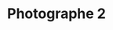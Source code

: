 ---
weight: 1
images:
- /images/photos/20230405 - Sortie Photo - Stéphane G. - 0010.jpg
- /images/photos/20230405 - Sortie Photo - Stéphane G. - 0011.jpg
title: Photographe 2
tags:
- portrait
- archive
---